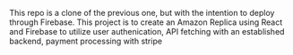 This repo is a clone of the previous one, but with the intention to deploy through Firebase. This project is to create an Amazon Replica using React and Firebase to utilize user authenication, API fetching with an established backend, payment processing with stripe
